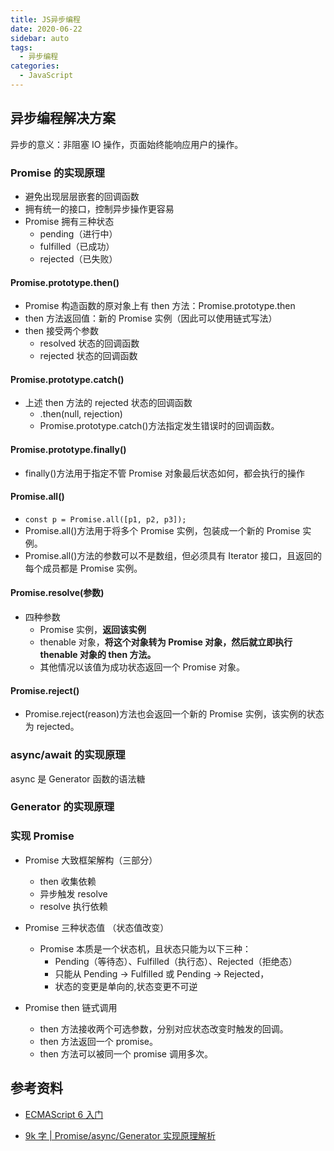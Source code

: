 ```yaml
---
title: JS异步编程
date: 2020-06-22
sidebar: auto
tags:
  - 异步编程
categories:
  - JavaScript
---
```


## 异步编程解决方案

异步的意义：非阻塞 IO 操作，页面始终能响应用户的操作。

### Promise 的实现原理

- 避免出现层层嵌套的回调函数
- 拥有统一的接口，控制异步操作更容易
- Promise 拥有三种状态
  - pending（进行中）
  - fulfilled（已成功）
  - rejected（已失败）

#### Promise.prototype.then()

- Promise 构造函数的原对象上有 then 方法：Promise.prototype.then
- then 方法返回值：新的 Promise 实例（因此可以使用链式写法）
- then 接受两个参数
  - resolved 状态的回调函数
  - rejected 状态的回调函数

#### Promise.prototype.catch()

- 上述 then 方法的 rejected 状态的回调函数
  - .then(null, rejection)
  - Promise.prototype.catch()方法指定发生错误时的回调函数。

#### Promise.prototype.finally()

- finally()方法用于指定不管 Promise 对象最后状态如何，都会执行的操作

#### Promise.all()

- `const p = Promise.all([p1, p2, p3]);`
- Promise.all()方法用于将多个 Promise 实例，包装成一个新的 Promise 实例。
- Promise.all()方法的参数可以不是数组，但必须具有 Iterator 接口，且返回的每个成员都是 Promise 实例。

#### Promise.resolve(参数)

- 四种参数
  - Promise 实例，**返回该实例**
  - thenable 对象，**将这个对象转为 Promise 对象，然后就立即执行 thenable 对象的 then 方法。**
  - 其他情况以该值为成功状态返回一个 Promise 对象。

#### Promise.reject()

- Promise.reject(reason)方法也会返回一个新的 Promise 实例，该实例的状态为 rejected。

### async/await 的实现原理

async 是 Generator 函数的语法糖

### Generator 的实现原理

### 实现 Promise

- Promise 大致框架解构（三部分）

  - then 收集依赖
  - 异步触发 resolve
  - resolve 执行依赖

- Promise 三种状态值 （状态值改变）

  - Promise 本质是一个状态机，且状态只能为以下三种：
    - Pending（等待态）、Fulfilled（执行态）、Rejected（拒绝态）
    - 只能从 Pending -> Fulfilled 或 Pending -> Rejected，
    - 状态的变更是单向的,状态变更不可逆

- Promise then 链式调用
  - then 方法接收两个可选参数，分别对应状态改变时触发的回调。
  - then 方法返回一个 promise。
  - then 方法可以被同一个 promise 调用多次。

## 参考资料

- [ECMAScript 6 入门](https://es6.ruanyifeng.com/#docs/promise)

- [9k 字 | Promise/async/Generator 实现原理解析](https://juejin.im/post/5e3b9ae26fb9a07ca714a5cc#heading-2)
